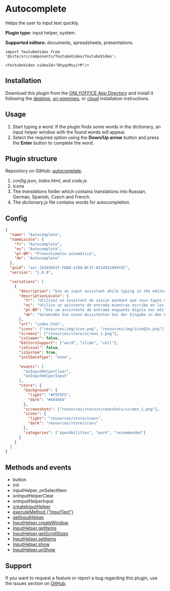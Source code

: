 # Autocomplete

Helps the user to input text quickly.

**Plugin type:** input helper, system.

**Supported editors:** documents, spreadsheets, presentations.

```mdx-code-block
import YoutubeVideo from '@site/src/components/YoutubeVideo/YoutubeVideo';

<YoutubeVideo videoId="DhyqzMsyirM"/>
```

## Installation

Download this plugin from the [ONLYOFFICE App Directory](https://www.onlyoffice.com/en/app-directory/autocomplete) and install it following the [desktop](/docs/plugin-and-macros/tutorials/installing/onlyoffice-desktop-editors.md), [on-premises](/docs/plugin-and-macros/tutorials/installing/onlyoffice-docs-on-premises.md), or [cloud](/docs/plugin-and-macros/tutorials/installing/onlyoffice-cloud.md) installation instructions.

## Usage

1. Start typing a word. If the plugin finds some words in the dictionary, an input helper window with the found words will appear.
2. Select the required option using the **Down/Up arrow** button and press the **Enter** button to complete the word.

## Plugin structure

Repository on GitHub: [autocomplete](https://github.com/ONLYOFFICE/onlyoffice.github.io/tree/master/sdkjs-plugins/content/autocomplete).

1. *config.json*, *index.html*, and *code.js*
2. Icons
3. The *translations* folder which contains translations into Russian, German, Spanish, Czech and French.
4. The *dictionary.js* file contains words for autocompletion.

## Config

``` json
{
  "name": "Autocomplete",
  "nameLocale": {
    "fr": "Autocomplete",
    "es": "Autocomplete",
    "pt-BR": "Preenchimento automático",
    "de": "Autocomplete"
  },
  "guid": "asc.{A103601F-FDA0-418A-BC37-A514031894C0}",
  "version": "1.0.0",

  "variations": [
    {
      "description": "Use an input assistant while typing in the editors.",
      "descriptionLocale": {
        "fr": "Utilisez un assistant de saisie pendant que vous tapez dans les éditeurs.",
        "es": "Utilice un asistente de entrada mientras escribe en los editores.",
        "pt-BR": "Use um assistente de entrada enquanto digita nos editores.",
        "de": "Verwenden Sie einen Assistenten bei der Eingabe in den Editoren."
      },
      "url": "index.html",
      "icons": ["resources/img/icon.png", "resources/img/icon@2x.png"],
      "screens": ["resources/store/screen_1.png"],
      "isViewer": false,
      "EditorsSupport": ["word", "slide", "cell"],
      "isVisual": false,
      "isSystem": true,
      "initDataType": "none",
            
      "events": [
        "onInputHelperClear",
        "onInputHelperInput"
      ],
      "store": {
        "background": {
          "light": "#F5F5F5",
          "dark": "#444444"
        },
        "screenshots": ["resources/store/screenshots/screen_1.png"],
        "icons": {
          "light": "resources/store/icons",
          "dark": "resources/store/icons"
        },
        "categories": ["specAbilities", "work", "recommended"]
      }
    }
  ]
}
```

## Methods and events

- button
- init
- inputHelper_onSelectItem
- onInputHelperClear
- onInputHelperInput
- [createInputHelper](/docs/plugin-and-macros/customization/input-helper.md#creating-an-input-helper)
- [executeMethod ("InputText")](/docs/plugin-and-macros/interacting-with-editors/methods/text-document-api/Api/Methods/InputText.md)
- [getInputHelper](/docs/plugin-and-macros/customization/input-helper.md#getting-an-input-helper)
- [InputHelper.createWindow](/docs/plugin-and-macros/customization/input-helper.md#createwindow)
- [InputHelper.getItems](/docs/plugin-and-macros/customization/input-helper.md#getitems)
- [InputHelper.getScrollSizes](/docs/plugin-and-macros/customization/input-helper.md#getscrollsizes)
- [InputHelper.setItems](/docs/plugin-and-macros/customization/input-helper.md#setitems)
- [InputHelper.show](/docs/plugin-and-macros/customization/input-helper.md#show)
- [InputHelper.unShow](/docs/plugin-and-macros/customization/input-helper.md#unshow)

## Support

If you want to request a feature or report a bug regarding this plugin, use the issues section on [GitHub](https://github.com/ONLYOFFICE/onlyoffice.github.io/issues).
